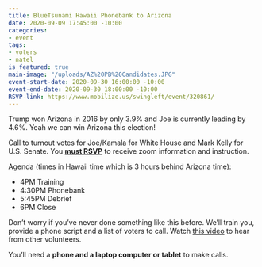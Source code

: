 ```yaml
---
title: BlueTsunami Hawaii Phonebank to Arizona
date: 2020-09-09 17:45:00 -10:00
categories:
- event
tags:
- voters
- natel
is featured: true
main-image: "/uploads/AZ%20PB%20Candidates.JPG"
event-start-date: 2020-09-30 16:00:00 -10:00
event-end-date: 2020-09-30 18:00:00 -10:00
RSVP-link: https://www.mobilize.us/swingleft/event/320861/
---
```


Trump won Arizona in 2016 by only 3.9% and Joe is currently leading by 4.6%. Yeah we can win Arizona this election!

Call to turnout votes for Joe/Kamala for White House and Mark Kelly for U.S. Senate.  You **[must RSVP](https://www.mobilize.us/swingleft/event/320861/)** to receive zoom information and instruction.

Agenda (times in Hawaii time which is 3 hours behind Arizona time):
* 4PM Training
* 4:30PM Phonebank
* 5:45PM Debrief
* 6PM Close

Don’t worry if you’ve never done something like this before. We’ll train you, provide a phone script and a list of voters to call.  Watch [this video](https://www.youtube.com/watch?v=6J9vREXbXlM&feature=youtu.be) to hear from other volunteers.

You’ll need a **phone and a laptop computer or tablet** to make calls.